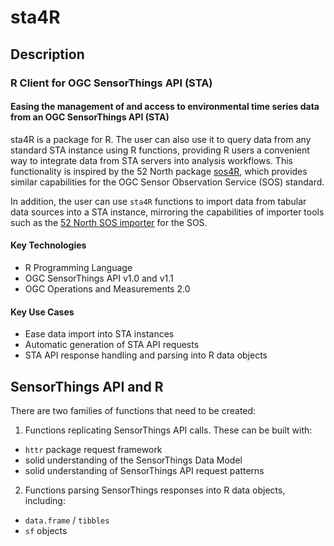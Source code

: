 # sta4R
 

## Description

### R Client for OGC SensorThings API (STA)

#### Easing the management of and access to environmental time series data from an OGC SensorThings API (STA)

sta4R is a package for R.  The user can also use it to query data from any standard STA instance using R functions, providing R users a convenient way to integrate data from STA servers into analysis workflows. This functionality is inspired by the 52 North package [sos4R](https://github.com/52North/sos4R), which provides similar capabilities for the OGC Sensor Observation Service (SOS) standard. 

In addition, the user can use ```sta4R``` functions to import data from tabular data sources into a STA instance, mirroring the capabilities of importer tools such as the [52 North SOS importer](https://wiki.52north.org/SensorWeb/SosImporter) for the SOS.

#### Key Technologies

- R Programming Language
- OGC SensorThings API v1.0 and v1.1
- OGC Operations and Measurements 2.0

#### Key Use Cases

- Ease data import into STA instances 
- Automatic generation of STA API requests
- STA API response handling and parsing into R data objects


## SensorThings API and R

There are two families of functions that need to be created:

1. Functions replicating SensorThings API calls. These can be built with:
  - ```httr``` package request framework 
  - solid understanding of the SensorThings Data Model
  - solid understanding of SensorThings API request patterns
  
2. Functions parsing SensorThings responses into R data objects, including:
  - ```data.frame``` / ```tibbles```
  - ```sf``` objects

